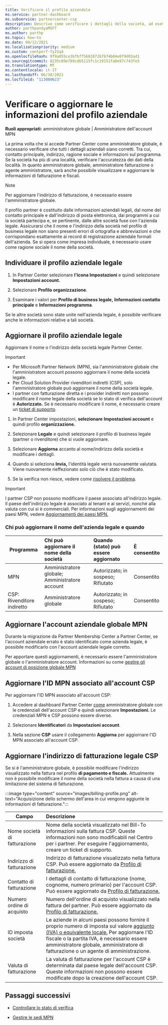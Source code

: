 ```yaml
---
title: Verificare il profilo aziendale
ms.service: partner-dashboard
ms.subservice: partnercenter-csp
description: Descrive come verificare i dettagli della società, ad esempio contatto principale, indirizzo e informazioni sul programma. Puoi anche aggiornare l'indirizzo legale e di fatturazione.
author: parthpandyaMSFT
ms.author: parthp
ms.topic: how-to
ms.date: 04/12/2021
ms.localizationpriority: medium
ms.custom: contperf-fy21q4
ms.openlocfilehash: 9f9a055ce3bfbff568287267b74b04e8f9d03ad1
ms.sourcegitcommit: 8235c89e789cdb5115fc1c19151fa8e97c743fe5
ms.translationtype: MT
ms.contentlocale: it-IT
ms.lasthandoff: 06/30/2021
ms.locfileid: "113080623"
---
```

# <a name="verify-or-update-your-company-profile-information"></a>Verificare o aggiornare le informazioni del profilo aziendale 

**Ruoli appropriati:** amministratore globale | Amministratore dell'account MPN

La prima volta che si accede Partner Center come amministratore globale, è necessario verificare che tutti i dettagli aziendali siano corretti. Tra cui, contatto principale, indirizzo, ragione sociale e informazioni sul programma. Se la società ha più di una località, verificare l'accuratezza dei dati della località. In quanto amministratore globale, amministratore fatturazione o agente amministratore, sarà anche possibile visualizzare e aggiornare le informazioni di fatturazione e fiscali.

> [!NOTE]
> Per aggiornare l'indirizzo di fatturazione, è necessario essere l'amministratore globale.

Il profilo partner è costituito dalle informazioni aziendali legali, dal nome del contatto principale e dall'indirizzo di posta elettronica, dai programmi a cui la società partecipa e, se pertinente, dalle altre società fuse con l'azienda legale. Assicurarsi che il nome e l'indirizzo della società nel profilo di business legale non siano presenti errori di ortografia e abbreviazioni e che corrispondano esattamente ai record di registrazione aziendale formali dell'azienda. Se si opera come impresa individuale, è necessario usare come ragione sociale il nome della società.


## <a name="locate-the-legal-business-profile"></a>Individuare il profilo aziendale legale

1. In Partner Center selezionare **l'icona Impostazioni** e quindi selezionare **Impostazioni account.**
 
1. Selezionare **Profilo organizzazione**. 

2. Esaminare i valori per **Profilo di business legale,** **Informazioni contatto principale** e **Informazioni programma**.

Se le altre società sono state unite nell'azienda legale, è possibile verificare anche le informazioni relative a tali società. 

## <a name="update-your-legal-business-profile"></a>Aggiornare il profilo aziendale legale 

Aggiornare il nome o l'indirizzo della società legale Partner Center.

>[!Important]
>- Per Microsoft Partner Network (MPN), sia l'amministratore globale che l'amministratore account possono aggiornare il nome della società legale.
>- Per Cloud Solution Provider rivenditori indiretti (CSP), solo l'amministratore globale può aggiornare il nome della società legale. 
>- I partner con fatturazione diretta e i provider indiretti non possono modificare il nome legale della società se lo stato di verifica dell'account è **Autorizzato.** Se è necessario modificare il nome, è necessario creare un [ticket di supporto](https://partner.microsoft.com/dashboard/support/servicerequests/create?stage=2&topicid=eb74583c-61b3-2124-bffc-00920e0ae772).



1. In Partner Center impostazioni, **selezionare** **Impostazioni account** e quindi profilo **organizzazione.**

2. Selezionare **Legale** e quindi selezionare il profilo di business legale (partner o rivenditore) che si vuole aggiornare.

1. Selezionare **Aggiorna** accanto al nome/indirizzo della società e modificare i dettagli.
 
1. Quando si seleziona **Invia,** l'identità legale verrà nuovamente valutata. Viene nuovamente rieffezionato solo ciò che è stato modificato.

1. Se la verifica non riesce, vedere come [risolvere il problema](verification-responses.md).

>[!Important]
>I partner CSP non possono modificare il paese associato all'indirizzo legale. Il paese dell'indirizzo legale è associato al tenant e ai servizi, nonché alla valuta con cui si è commerciali. Per informazioni sugli aggiornamenti dei paesi MPN, vedere [Aggiornamenti dei paesi MPN.](manage-locations.md#change-country-of-partner-global-account)


### <a name="who-can-update-legal-business-name-and-when"></a>Chi può aggiornare il nome dell'azienda legale e quando

|**Programma**|**Chi può aggiornare il nome della società**|**Quando (stato) può essere aggiornato**|**È consentito**|
|---------------------|:-------------------------------|:------------|:-----------------|
MPN|Amministratore globale; Amministratore account|Autorizzato; in sospeso; Rifiutato| Consentito|
|CSP: Rivenditore indiretto|Amministratore globale|Autorizzato; in sospeso; Rifiutato| Consentito|


## <a name="update-your-mpn-global-business-account"></a>Aggiornare l'account aziendale globale MPN

Durante la migrazione da Partner Membership Center a Partner Center, se l'account aziendale errato è stato identificato come azienda legale, è possibile modificarlo con l'account aziendale legale corretto.

Per apportare questi aggiornamenti, è necessario essere l'amministratore globale o l'amministratore account. Informazioni su come [gestire gli account di posizione globale MPN](manage-locations.md)


## <a name="update-your-mpn-id-associated-with-your-csp-account"></a>Aggiornare l'ID MPN associato all'account CSP

Per aggiornare l'ID MPN associato all'account CSP:

1. Accedere al dashboard Partner Center [come](https://partner.microsoft.com/dashboard/home) amministratore globale con le credenziali dell'account CSP e quindi selezionare **Impostazioni.** Le credenziali MPN e CSP possono essere diverse.
 
1. Selezionare **Identificatori** da **Impostazioni account**.

1. Nella sezione **CSP** usare il collegamento **Aggiorna** per aggiornare l'ID MPN associato all'account CSP. 


## <a name="update-your-csp-legal-billing-address"></a>Aggiornare l'indirizzo di fatturazione legale CSP

Se si è l'amministratore globale, è possibile modificare l'indirizzo visualizzato nella fattura nel profilo **di pagamento e fiscale.** Attualmente non è possibile modificare il nome della società nella fattura a causa di una limitazione del sistema di fatturazione.

:::image type="content" source="images/billing-profile.png" alt-text="Acquisizione dello schermo dell'area in cui vengono aggiunte le informazioni di fatturazione.":::

|**Campo**  |**Descrizione**|  
|---------------------|:------------------|
|Nome società di fatturazione|Nome della società visualizzato nel Bill-To informazioni sulla fattura CSP.  Queste informazioni non sono modificabili nel Centro per i partner.  Per eseguire l'aggiornamento, creare un ticket di supporto.|
|Indirizzo di fatturazione|Indirizzo di fatturazione visualizzato nella fattura CSP. Può essere aggiornato da [Profilo di fatturazione.](https://partner.microsoft.com/dashboard/account/v3/accountsettings/billingprofile#commercial)|
|Contatto di fatturazione|I dettagli di contatto di fatturazione (nome, cognome, numero primario) per l'account CSP.  Può essere aggiornato da [Profilo di fatturazione.](https://partner.microsoft.com/dashboard/account/v3/accountsettings/billingprofile#commercial)|
|Numero ordine di acquisto|Numero dell'ordine di acquisto visualizzato nella fattura del partner. Può essere aggiornato da [Profilo di fatturazione.](https://partner.microsoft.com/dashboard/account/v3/accountsettings/billingprofile#commercial)|
|ID imposta società|Le aziende in alcuni paesi possono fornire il proprio numero di imposta sul valore [aggiunto (IVA) o equivalente locale.](./organization-tax-info.md) Per aggiornare l'ID fiscale o la partita IVA, è necessario essere amministratore globale, amministratore di fatturazione o un agente di amministrazione.|
|Valuta di fatturazione|La valuta di fatturazione per l'account CSP è determinata dal paese legale dell'account CSP.  Queste informazioni non possono essere modificate dopo la creazione dell'account CSP.|

## <a name="next-steps"></a>Passaggi successivi

- [Controllare lo stato di verifica](verification-responses.md)

- [Gestire le sedi MPN](manage-locations.md)
